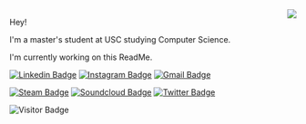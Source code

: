 
<!-- <img align="left" src="https://github.com/Frenchman98/Frenchman98/blob/main/Resources/githubbanner.png"/> -->


<img align="right" src="https://github-readme-stats.vercel.app/api?username=Frenchman98&count_private=true&show_icons=true&icon_color=ffffff&title_color=ffffff&text_color=ffffff&bg_color=30,330000,4d0000,330000&hide_title=true&include_all_commits=true"/>

Hey!

I'm a master's student at USC studying Computer Science.

I'm currently working on this ReadMe.

[![Linkedin Badge](https://img.shields.io/badge/-philippe--cutillas-0e76a8?style=flat&logo=Linkedin&logoColor=white&link=https://www.linkedin.com/in/philippe-cutillas/)](https://www.linkedin.com/in/philippe-cutillas/)
[![Instagram Badge](https://img.shields.io/badge/-philippecutillas-8a3ab9?style=flat&logo=instagram&logoColor=white&link=https://www.instagram.com/philippecutillas/)](https://www.instagram.com/philippecutillas/)
[![Gmail Badge](https://img.shields.io/badge/-cutillas@usc.edu-B23121?style=flat&logo=Gmail&logoColor=white&link=mailto:cutillas@usc.edu)](mailto:cutillas@usc.edu)

[![Steam Badge](https://img.shields.io/badge/-Space%20Duck-001191?style=flat&logo=steam&logoColor=white&link=https://steamcommunity.com/id/lespaceduck/)](https://steamcommunity.com/id/lespaceduck/)
[![Soundcloud Badge](https://img.shields.io/badge/-PHASΞ%20Music-ff7700?style=flat&logo=soundcloud&logoColor=white&link=https://soundcloud.com/phas3music)](https://soundcloud.com/phas3music)
[![Twitter Badge](https://img.shields.io/badge/-PhilippeFlop-00acee?style=flat&logo=twitter&logoColor=white&link=https://twitter.com/PhilippeFlop)](https://twitter.com/PhilippeFlop)

![Visitor Badge](https://visitor-badge.laobi.icu/badge?page_id=frenchman98.frenchman98)
